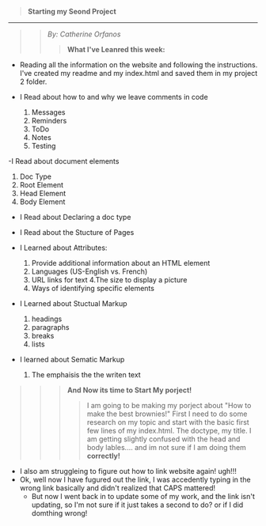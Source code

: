 >**Starting my Seond Project**
___
>>*By: Catherine Orfanos*
>>>**What I've Leanred this week:**
- Reading all the information on the website and following the instructions. I've created my readme and my index.html and saved them in my project 2 folder.


- I Read about how to and why we leave comments in code
  1. Messages
  2. Reminders
  3. ToDo
  4. Notes
  5. Testing


-I Read about document elements
  1. Doc Type
  2. Root Element
  3. Head Element
  4. Body Element

- I Read about Declaring a doc type
- I Read about the Stucture of Pages
- I Learned about Attributes:
  1. Provide additional information about an HTML element
  2. Languages (US-English vs. French)
  3. URL links for text
  4.The size to display a picture
  5. Ways of identifying specific elements

- I Learned about Stuctual Markup
  1. headings
  2. paragraphs
  3. breaks
  4. lists

- I learned about Sematic Markup
  1. The emphaisis the the writen text

>>>**And Now its time to Start My porject!**
>>>>I am going to be making my porject about "How to make the best brownies!"
>>>> First I need to do some research on my topic and start with the basic first few lines of my index.html. The doctype, my title. I am getting slightly confused with the head and body lables.... and im not sure if I am doing them **correctly!**
- I also am struggleing to figure out how to link website again! ugh!!!
- Ok, well now I have fugured out the link, I was accedently typing in the wrong link basically and didn't realized that CAPS mattered!
  - But now I went back in to update some of my work, and the link isn't updating, so I'm not sure if it just takes a second to do? or if I did domthing wrong!
